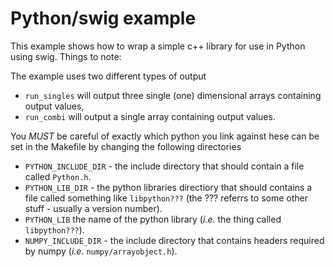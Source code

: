 Python/swig example
===================

This example shows how to wrap a simple c++ library for use in Python using 
swig. Things to note:

The example uses two different types of output

* `run_singles` will output three single (one) dimensional arrays containing output values,
* `run_combi` will output a single array containing output values.

You *MUST* be careful of exactly which python you link against hese can
be set in the Makefile by changing the following directories 

* `PYTHON_INCLUDE_DIR` - the include directory that should contain a file
  called `Python.h`.
* `PYTHON_LIB_DIR` - the python libraries directiory that should contains a 
  file called something like `libpython???` (the ??? referrs to some other
  stuff - usually a version number).
* `PYTHON_LIB` the name of the python library (*i.e.* the thing called
  `libpython???`).
* `NUMPY_INCLUDE_DIR` - the include directory that contains headers required
  by numpy (*i.e.* `numpy/arrayobject.h`).

